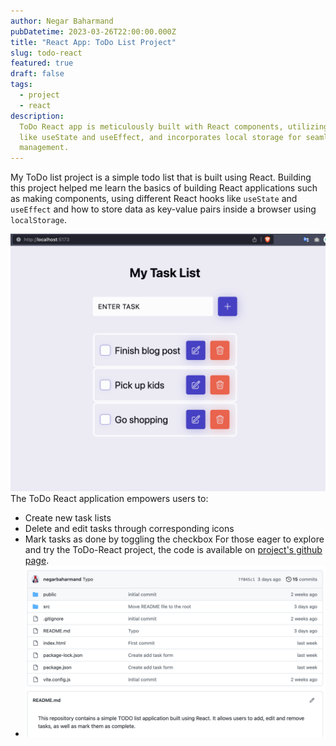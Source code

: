 ```yaml
---
author: Negar Baharmand
pubDatetime: 2023-03-26T22:00:00.000Z
title: "React App: ToDo List Project"
slug: todo-react
featured: true
draft: false
tags:
  - project
  - react
description:
  ToDo React app is meticulously built with React components, utilizing hooks
  like useState and useEffect, and incorporates local storage for seamless task
  management.
---
```


My ToDo list project is a simple todo list that is built using React. Building this project helped me learn the basics of building React applications such as making components, using different React hooks like `useState` and `useEffect` and how to store data as key-value pairs inside a browser using `localStorage`.

![Todo app's overview](/src/assets/images/todo.png)
The ToDo React application empowers users to:

- Create new task lists
- Delete and edit tasks through corresponding icons
- Mark tasks as done by toggling the checkbox
  For those eager to explore and try the ToDo-React project, the code is available on [project's github page](https://github.com/negarbaharmand/ToDo-React).
- ![project's Github page overview](/src/assets/images/todo-github.png)
